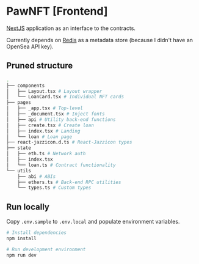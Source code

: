 # PawNFT [Frontend]

[NextJS](https://nextjs.org) application as an interface to the contracts.

Currently depends on [Redis](https://redis.io/) as a metadata store (because I didn't have an OpenSea API key).

## Pruned structure

```bash
.
├── components
│   ├── Layout.tsx # Layout wrapper
│   └── LoanCard.tsx # Individual NFT cards
├── pages
│   ├── _app.tsx # Top-level
│   ├── _document.tsx # Inject fonts
│   ├── api # Utility back-end functions
│   ├── create.tsx # Create loan
│   ├── index.tsx # Landing
│   └── loan # Loan page
├── react-jazzicon.d.ts # React-Jazzicon types
├── state
│   ├── eth.ts # Network auth
│   ├── index.tsx
│   └── loan.ts # Contract functionality
└── utils
    ├── abi # ABIs
    ├── ethers.ts # Back-end RPC utilities
    └── types.ts # Custom types
```

## Run locally

Copy `.env.sample` to `.env.local` and populate environment variables.

```bash
# Install dependencies
npm install

# Run development environment
npm run dev
```
